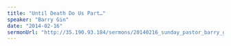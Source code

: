 ```yaml
---
title: "Until Death Do Us Part…"
speaker: "Barry Gin"
date: "2014-02-16"
sermonUrl: "http://35.190.93.184/sermons/20140216_sunday_pastor_barry_gin_until_death_do_us_part...mp3"
---
```

